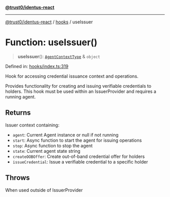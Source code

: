 [**@trust0/identus-react**](../../README.md)

***

[@trust0/identus-react](../../README.md) / [hooks](../README.md) / useIssuer

# Function: useIssuer()

> **useIssuer**(): [`AgentContextType`](../../context/type-aliases/AgentContextType.md) & `object`

Defined in: [hooks/index.ts:319](https://github.com/trust0-project/identus/blob/7c3040eb306e8d11ac7215cdeff98684d68823c4/packages/identus-react/src/hooks/index.ts#L319)

Hook for accessing credential issuance context and operations.

Provides functionality for creating and issuing verifiable credentials to holders.
This hook must be used within an IssuerProvider and requires a running agent.

## Returns

Issuer context containing:
  - `agent`: Current Agent instance or null if not running
  - `start`: Async function to start the agent for issuing operations
  - `stop`: Async function to stop the agent
  - `state`: Current agent state string
  - `createOOBOffer`: Create out-of-band credential offer for holders
  - `issueCredential`: Issue a verifiable credential to a specific holder

## Throws

When used outside of IssuerProvider
